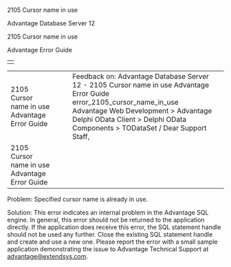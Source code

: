 2105 Cursor name in use




Advantage Database Server 12  

2105 Cursor name in use

Advantage Error Guide

|  |
| --- |
|  |

|  |  |  |  |  |
| --- | --- | --- | --- | --- |
| 2105 Cursor name in use  Advantage Error Guide |  |  | Feedback on: Advantage Database Server 12 - 2105 Cursor name in use Advantage Error Guide error\_2105\_cursor\_name\_in\_use Advantage Web Development > Advantage Delphi OData Client > Delphi OData Components > TODataSet / Dear Support Staff, |  |
| 2105 Cursor name in use  Advantage Error Guide |  |  |  |  |

Problem: Specified cursor name is already in use.

Solution: This error indicates an internal problem in the Advantage SQL engine. In general, this error should not be returned to the application directly. If the application does receive this error, the SQL statement handle should not be used any further. Close the existing SQL statement handle and create and use a new one. Please report the error with a small sample application demonstrating the issue to Advantage Technical Support at advantage@extendsys.com.